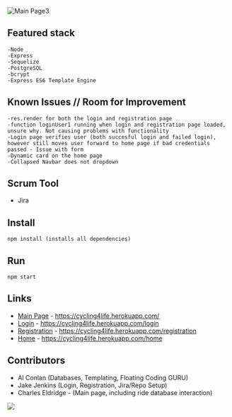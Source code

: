 ![Main Page3](./templates/assets/img/screenshot-of-home.png)

## Featured stack

    -Node
    -Express
    -Sequelize
    -PostgreSQL
    -bcrypt
    -Express ES6 Template Engine
    
## Known Issues // Room for Improvement

    -res.render for both the login and registration page 
    -function loginUser1 running when login and registration page loaded, unsure why. Not causing problems with functionality
    -Login page verifies user (both succesful login and failed login), however still moves user forward to home page if bad credentials passed - Issue with form
    -Dynamic card on the home page
    -Collapsed Navbar does not dropdown
    
## Scrum Tool 
- Jira 

## Install

    npm install (installs all dependencies)

## Run

    npm start

## Links

- [Main Page](https://cycling4life.herokuapp.com/) - https://cycling4life.herokuapp.com/
- [Login](https://cycling4life.herokuapp.com/login) - https://cycling4life.herokuapp.com/login
- [Registration](https://cycling4life.herokuapp.com/registration) - https://cycling4life.herokuapp.com/registration
- [Home](https://cycling4life.herokuapp.com/home) - https://cycling4life.herokuapp.com/home


## Contributors

- Al Conlan  (Databases, Templating, Floating Coding GURU)
- Jake Jenkins (Login, Registration, Jira/Repo Setup)
- Charles Eldridge - (Main page, including ride database interaction)

<a href="https://github.com/jakejenk/DC_Full_Stack/graphs/contributors">
  <img src="https://contrib.rocks/image?repo=jakejenk/DC_Full_Stack" />
</a>
